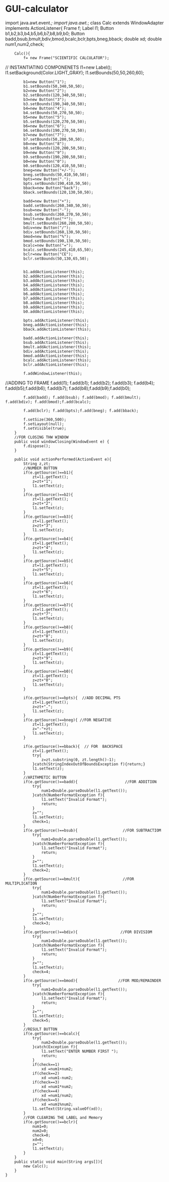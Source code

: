 # GUI-calculator
import java.awt.event.*;
import java.awt.*;
    class Calc extends WindowAdapter implements ActionListener{
        Frame f;
        Label l1;
        Button b1,b2,b3,b4,b5,b6,b7,b8,b9,b0;
        Button badd,bsub,bmult,bdiv,bmod,bcalc,bclr,bpts,bneg,bback;
        double xd;
        double num1,num2,check;

        Calc(){
            f= new Frame("SCIENTIFIC CALCULATOR");
// INSTANTIATING COMPONENETS
            l1=new Label();
            l1.setBackground(Color.LIGHT_GRAY);
            l1.setBounds(50,50,260,60);


            b1=new Button("1");
            b1.setBounds(50,340,50,50);
            b2=new Button("2");
            b2.setBounds(120,340,50,50);
            b3=new Button("3");
            b3.setBounds(190,340,50,50);
            b4=new Button("4");
            b4.setBounds(50,270,50,50);
            b5=new Button("5");
            b5.setBounds(120,270,50,50);
            b6=new Button("6");
            b6.setBounds(190,270,50,50);
            b7=new Button("7");
            b7.setBounds(50,200,50,50);
            b8=new Button("8");
            b8.setBounds(120,200,50,50);
            b9=new Button("9");
            b9.setBounds(190,200,50,50);
            b0=new Button("0");
            b0.setBounds(120,410,50,50);
            bneg=new Button("+/-");
            bneg.setBounds(50,410,50,50);
            bpts=new Button(".");
            bpts.setBounds(190,410,50,50);
            bback=new Button("back");
            bback.setBounds(120,130,50,50);

            badd=new Button("+");
            badd.setBounds(260,340,50,50);
            bsub=new Button("-");
            bsub.setBounds(260,270,50,50);
            bmult=new Button("*");
            bmult.setBounds(260,200,50,50);
            bdiv=new Button("/");
            bdiv.setBounds(260,130,50,50);
            bmod=new Button("%");
            bmod.setBounds(190,130,50,50);
            bcalc=new Button("=");
            bcalc.setBounds(245,410,65,50);
            bclr=new Button("CE");
            bclr.setBounds(50,130,65,50);


            b1.addActionListener(this);
            b2.addActionListener(this);
            b3.addActionListener(this);
            b4.addActionListener(this);
            b5.addActionListener(this);
            b6.addActionListener(this);
            b7.addActionListener(this);
            b8.addActionListener(this);
            b9.addActionListener(this);
            b0.addActionListener(this);

            bpts.addActionListener(this);
            bneg.addActionListener(this);
            bback.addActionListener(this);

            badd.addActionListener(this);
            bsub.addActionListener(this);
            bmult.addActionListener(this);
            bdiv.addActionListener(this);
            bmod.addActionListener(this);
            bcalc.addActionListener(this);
            bclr.addActionListener(this);

            f.addWindowListener(this);
//ADDING TO FRAME
            f.add(l1);
            f.add(b1); f.add(b2); f.add(b3); f.add(b4); f.add(b5);f.add(b6); f.add(b7); f.add(b8);f.add(b9);f.add(b0);

            f.add(badd); f.add(bsub); f.add(bmod); f.add(bmult); f.add(bdiv); f.add(bmod);f.add(bcalc);

            f.add(bclr); f.add(bpts);f.add(bneg); f.add(bback);

            f.setSize(360,500);
            f.setLayout(null);
            f.setVisible(true);
        }
        //FOR CLOSING THW WINDOW
        public void windowClosing(WindowEvent e) {
            f.dispose();
        }

        public void actionPerformed(ActionEvent e){
            String z,zt;
            //NUMBER BUTTON
            if(e.getSource()==b1){
                zt=l1.getText();
                z=zt+"1";
                l1.setText(z);
            }
            if(e.getSource()==b2){
                zt=l1.getText();
                z=zt+"2";
                l1.setText(z);
            }
            if(e.getSource()==b3){
                zt=l1.getText();
                z=zt+"3";
                l1.setText(z);
            }
            if(e.getSource()==b4){
                zt=l1.getText();
                z=zt+"4";
                l1.setText(z);
            }
            if(e.getSource()==b5){
                zt=l1.getText();
                z=zt+"5";
                l1.setText(z);
            }
            if(e.getSource()==b6){
                zt=l1.getText();
                z=zt+"6";
                l1.setText(z);
            }
            if(e.getSource()==b7){
                zt=l1.getText();
                z=zt+"7";
                l1.setText(z);
            }
            if(e.getSource()==b8){
                zt=l1.getText();
                z=zt+"8";
                l1.setText(z);
            }
            if(e.getSource()==b9){
                zt=l1.getText();
                z=zt+"9";
                l1.setText(z);
            }
            if(e.getSource()==b0){
                zt=l1.getText();
                z=zt+"0";
                l1.setText(z);
            }

            if(e.getSource()==bpts){  //ADD DECIMAL PTS
                zt=l1.getText();
                z=zt+".";
                l1.setText(z);
            }
            if(e.getSource()==bneg){ //FOR NEGATIVE
                zt=l1.getText();
                z="-"+zt;
                l1.setText(z);
            }

            if(e.getSource()==bback){  // FOR  BACKSPACE
                zt=l1.getText();
                try{
                    z=zt.substring(0, zt.length()-1);
                }catch(StringIndexOutOfBoundsException f){return;}
                l1.setText(z);
            }
            //ARITHMETIC BUTTON
            if(e.getSource()==badd){                     //FOR ADDITION
                try{
                    num1=Double.parseDouble(l1.getText());
                }catch(NumberFormatException f){
                    l1.setText("Invalid Format");
                    return;
                }
                z="";
                l1.setText(z);
                check=1;
            }
            if(e.getSource()==bsub){                    //FOR SUBTRACTIOM
                try{
                    num1=Double.parseDouble(l1.getText());
                }catch(NumberFormatException f){
                    l1.setText("Invalid Format");
                    return;
                }
                z="";
                l1.setText(z);
                check=2;
            }
            if(e.getSource()==bmult){                   //FOR MULTIPLICATION
                try{
                    num1=Double.parseDouble(l1.getText());
                }catch(NumberFormatException f){
                    l1.setText("Invalid Format");
                    return;
                }
                z="";
                l1.setText(z);
                check=3;
            }
            if(e.getSource()==bdiv){                   //FOR DIVISIOM
                try{
                    num1=Double.parseDouble(l1.getText());
                }catch(NumberFormatException f){
                    l1.setText("Invalid Format");
                    return;
                }
                z="";
                l1.setText(z);
                check=4;
            }
            if(e.getSource()==bmod){                  //FOR MOD/REMAINDER
                try{
                    num1=Double.parseDouble(l1.getText());
                }catch(NumberFormatException f){
                    l1.setText("Invalid Format");
                    return;
                }
                z="";
                l1.setText(z);
                check=5;
            }
            //RESULT BUTTON
            if(e.getSource()==bcalc){
                try{
                    num2=Double.parseDouble(l1.getText());
                }catch(Exception f){
                    l1.setText("ENTER NUMBER FIRST ");
                    return;
                }
                if(check==1)
                    xd =num1+num2;
                if(check==2)
                    xd =num1-num2;
                if(check==3)
                    xd =num1*num2;
                if(check==4)
                    xd =num1/num2;
                if(check==5)
                    xd =num1%num2;
                l1.setText(String.valueOf(xd));
            }
            //FOR CLEARING THE LABEL and Memory
            if(e.getSource()==bclr){
                num1=0;
                num2=0;
                check=0;
                xd=0;
                z="";
                l1.setText(z);
            }
        }
        public static void main(String args[]){
            new Calc();
        }
    }
